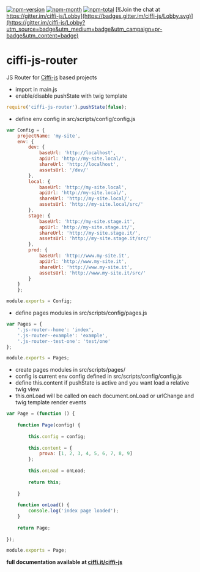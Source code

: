 [npm-month]: https://img.shields.io/npm/dm/ciffi-js-router.svg
[npm-total]: https://img.shields.io/npm/dt/ciffi-js-router.svg
[npm-version]: https://img.shields.io/npm/v/ciffi-js-router.svg
[npm-url]: https://www.npmjs.com/package/ciffi-js-router

[![npm-version][npm-version]][npm-url]
[![npm-month][npm-month]][npm-url]
[![npm-total][npm-total]][npm-url]
[![Join the chat at https://gitter.im/ciffi-js/Lobby](https://badges.gitter.im/ciffi-js/Lobby.svg)](https://gitter.im/ciffi-js/Lobby?utm_source=badge&utm_medium=badge&utm_campaign=pr-badge&utm_content=badge)

# ciffi-js-router
JS Router for [Ciffi-js](https://www.npmjs.com/package/ciffi) based projects

* import in main.js
* enable/disable pushState with twig template 
```javascript
require('ciffi-js-router').pushState(false);
```

* define env config in src/scripts/config/config.js
```javascript
var Config = {
    projectName: 'my-site',
    env: {
        dev: {
            baseUrl: 'http://localhost',
            apiUrl: 'http://my-site.local/',
            shareUrl: 'http://localhost',
            assetsUrl: '/dev/'
        },
        local: {
            baseUrl: 'http://my-site.local',
            apiUrl: 'http://my-site.local/',
            shareUrl: 'http://my-site.local/',
            assetsUrl: 'http://my-site.local/src/'
        },
        stage: {
            baseUrl: 'http://my-site.stage.it',
            apiUrl: 'http://my-site.stage.it/',
            shareUrl: 'http://my-site.stage.it/',
            assetsUrl: 'http://my-site.stage.it/src/'
        },
        prod: {
            baseUrl: 'http://www.my-site.it',
            apiUrl: 'http://www.my-site.it',
            shareUrl: 'http://www.my-site.it',
            assetsUrl: 'http://www.my-site.it/src/'
        }
    }
    };

module.exports = Config;
```

* define pages modules in src/scripts/config/pages.js
```javascript
var Pages = {
    '.js-router--home': 'index',
    '.js-router--example': 'example',
    '.js-router--test-one': 'test/one'
};

module.exports = Pages;
```

* create pages modules in src/scripts/pages/
* config is current env config defined in src/scripts/config/config.js
* define this.content if pushState is active and you want load a relative twig view
* this.onLoad will be called on each document.onLoad or urlChange and twig template render events 
```javascript
var Page = (function () {
	
    function Page(config) {
        
        this.config = config;
        
        this.content = {
            prova: [1, 2, 3, 4, 5, 6, 7, 8, 9]
        };
        
        this.onLoad = onLoad;
        
        return this;
        
    }
    
    function onLoad() {
        console.log('index page loaded');
    }
    
    return Page;
	
});

module.exports = Page;
```


__full documentation available at [ciffi.it/ciffi-js](https://www.ciffi.it/ciffi-js/docs/router)__